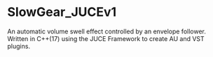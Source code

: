 # SlowGear_JUCEv1
An automatic volume swell effect controlled by an envelope follower. Written in C++(17) using the JUCE Framework to create AU and VST plugins.




